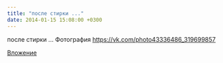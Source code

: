 ```yaml
---
title: "после стирки ..."
date: 2014-01-15 15:08:00 +0300
---
```


после стирки ...
Фотография
https://vk.com/photo43336486_319699857

[Вложение](https://vk.com/photo43336486_319699857)
